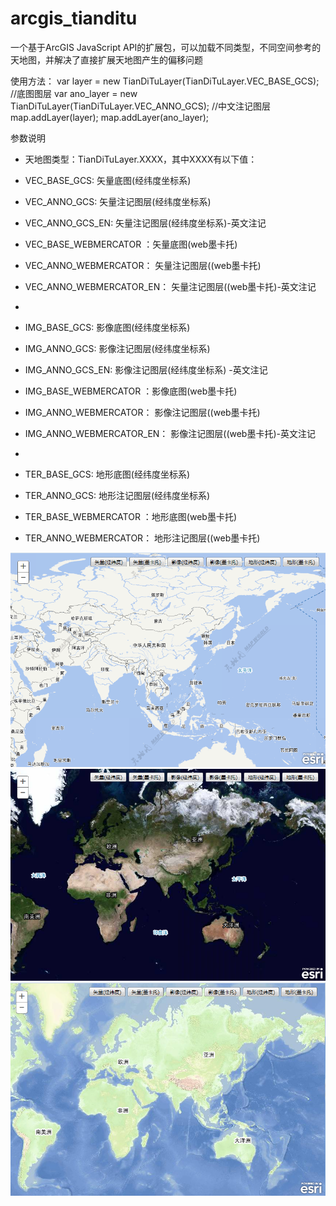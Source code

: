 # arcgis_tianditu
一个基于ArcGIS JavaScript API的扩展包，可以加载不同类型，不同空间参考的天地图，并解决了直接扩展天地图产生的偏移问题

使用方法：
var layer = new TianDiTuLayer(TianDiTuLayer.VEC_BASE_GCS);   //底图图层
var ano_layer = new TianDiTuLayer(TianDiTuLayer.VEC_ANNO_GCS);   //中文注记图层
map.addLayer(layer);
map.addLayer(ano_layer);

参数说明
* 天地图类型：TianDiTuLayer.XXXX，其中XXXX有以下值：
* VEC_BASE_GCS: 矢量底图(经纬度坐标系)
* VEC_ANNO_GCS: 矢量注记图层(经纬度坐标系)
* VEC_ANNO_GCS_EN: 矢量注记图层(经纬度坐标系)-英文注记

* VEC_BASE_WEBMERCATOR ：矢量底图(web墨卡托)
* VEC_ANNO_WEBMERCATOR： 矢量注记图层((web墨卡托)
* VEC_ANNO_WEBMERCATOR_EN： 矢量注记图层((web墨卡托)-英文注记
*
* IMG_BASE_GCS: 影像底图(经纬度坐标系)
* IMG_ANNO_GCS: 影像注记图层(经纬度坐标系)
* IMG_ANNO_GCS_EN: 影像注记图层(经纬度坐标系) -英文注记

* IMG_BASE_WEBMERCATOR ：影像底图(web墨卡托)
* IMG_ANNO_WEBMERCATOR： 影像注记图层((web墨卡托)
* IMG_ANNO_WEBMERCATOR_EN： 影像注记图层((web墨卡托)-英文注记
*
* TER_BASE_GCS: 地形底图(经纬度坐标系)
* TER_ANNO_GCS: 地形注记图层(经纬度坐标系)
* TER_BASE_WEBMERCATOR ：地形底图(web墨卡托)
* TER_ANNO_WEBMERCATOR： 地形注记图层((web墨卡托)
             
![image](https://raw.githubusercontent.com/gisdaocaoren/arcgis_tianditu/master/screenshots/1.png)
![image](https://raw.githubusercontent.com/gisdaocaoren/arcgis_tianditu/master/screenshots/2.png)
![image](https://raw.githubusercontent.com/gisdaocaoren/arcgis_tianditu/master/screenshots/3.png)
